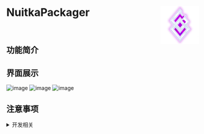 <h1>
<img src="./NuitkaPackager/Assets/WindowIcon.png" align="right">
NuitkaPackager
</h1>

<p>
  <img alt="" src="https://img.shields.io/badge/platform-Windows-blue?style=flat-square&color=4096d8" />
</p>

## 功能简介

## 界面展示
![image](https://github.com/user-attachments/assets/65d9eab0-c89f-4713-bbd4-6c85c0b1342d)
![image](https://github.com/user-attachments/assets/d4126831-87e7-43e1-9b89-09134582f459)
![image](https://github.com/user-attachments/assets/c50f14b9-be53-4f58-bb34-f4f53c69a4bd)

## 注意事项

<details>
<summary>开发相关</summary>

[WindowsTerminal](https://github.com/Corillian/WindowsTerminal)

---

## 相关项目

MoonCancer离不开以下开源项目的帮助：

- 三月七小助手 [https://github.com/moesnow/March7thAssistant](https://github.com/moesnow/March7thAssistant)
- BBChannel [https://github.com/xiaoruanmm/FGOautomation-BBchannel-](https://github.com/xiaoruanmm/FGOautomation-BBchannel-)
- 自动化测试库 [https://github.com/AirtestProject/Airtest](https://github.com/AirtestProject/Airtest)
- OCR文字识别 [https://github.com/hiroi-sora/PaddleOCR-json](https://github.com/hiroi-sora/PaddleOCR-json)
- 图形界面组件库 [https://github.com/zhiyiYo/PyQt-Fluent-Widgets](https://github.com/zhiyiYo/PyQt-Fluent-Widgets)
